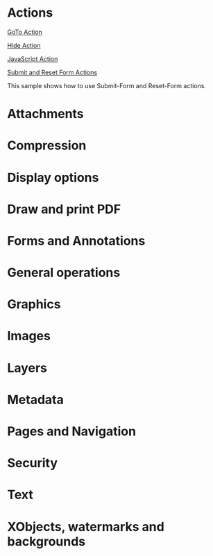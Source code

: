 # Actions
[GoTo Action](/Samples/Actions/GoToAction)

[Hide Action](/Samples/Actions/HideAction)

[JavaScript Action](/Samples/Actions/JavaScriptAction)

[Submit and Reset Form Actions](/Samples/Actions/SubmitResetFormActions)

This sample shows how to use Submit-Form and Reset-Form actions.


# Attachments
# Compression
# Display options
# Draw and print PDF
# Forms and Annotations
# General operations
# Graphics
# Images
# Layers
# Metadata
# Pages and Navigation
# Security
# Text
# XObjects, watermarks and backgrounds